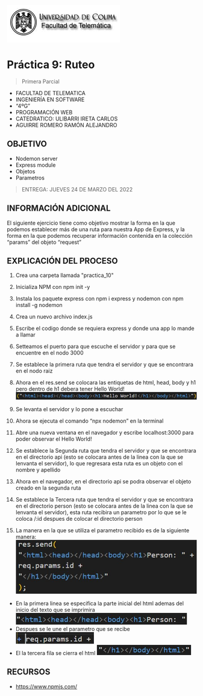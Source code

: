 ![Logo](img/ucol-logo.jpg)

# Práctica 9: Ruteo

> Primera Parcial

- FACULTAD DE TELEMATICA
- INGENIERÍA EN SOFTWARE
- “4ºG”
- PROGRAMACIÓN WEB
- CATEDRATICO: ULIBARRI IRETA CARLOS
- AGUIRRE ROMERO RAMÓN ALEJANDRO

## OBJETIVO

- Nodemon server
- Express module
- Objetos
- Parametros

> ENTREGA: JUEVES 24 DE MARZO DEL 2022

## INFORMACIÓN ADICIONAL

El siguiente ejercicio tiene como objetivo mostrar la forma en la que podemos establecer más de una ruta para nuestra App de Express, y la forma en la que podemos recuperar información contenida en la colección “params” del objeto “request”

## EXPLICACIÓN DEL PROCESO

1. Crea una carpeta llamada "practica_10"

2. Inicializa NPM con npm init -y

3. Instala los paquete express con npm i express y nodemon con npm install -g nodemon

4. Crea un nuevo archivo index.js

5. Escribe el codigo donde se requiera express y donde una app lo mande a llamar

6. Setteamos el puerto para que escuche el servidor y para que se encuentre en el nodo 3000

7. Se establece la primera ruta que tendra el servidor y que se encontrara en el nodo raiz

8. Ahora en el res.send se colocara las entiquetas de html, head, body y h1 pero dentro de h1 debera tener Hello World!
   ![html](img/html_code.jpg)

9. Se levanta el servidor y lo pone a escuchar

10. Ahora se ejecuta el comando “npx nodemon” en la terminal

11. Abre una nueva ventana en el navegador y escribe localhost:3000 para poder observar el Hello World!

12. Se establece la Segunda ruta que tendra el servidor y que se encontrara en el directorio api (esto se colocara antes de la linea con la que se lenvanta el servidor), lo que regresara esta ruta es un objeto con el nombre y apellido

13. Ahora en el navegador, en el directorio api se podra observar el objeto creado en la segunda ruta

14. Se establece la Tercera ruta que tendra el servidor y que se encontrara en el directorio person (esto se colocara antes de la linea con la que se lenvanta el servidor), esta ruta recibira un parametro por lo que se le coloca /:id despues de colocar el directorio person

15. La manera en la que se utiliza el parametro recibido es de la siguiente manera:
    ![res.send](img/res,send.jpg)

- En la primera linea se especifica la parte inicial del html ademas del inicio del texto que se imprimira
  ![res.send](img/html_p1.jpg)
- Despues se le une el parametro que se recibe
  ![res.send](img/html_p2.jpg)
- El la tercera fila se cierra el html
  ![res.send](img/html_p3.jpg)

## RECURSOS

- https://www.npmjs.com/

